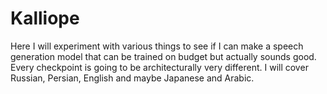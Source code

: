 # Kalliope

Here I will experiment with various things to see if I can make a speech generation model that can be trained on budget but actually sounds good. 
Every checkpoint is going to be architecturally very different. I will cover Russian, Persian, English and maybe Japanese and Arabic.
